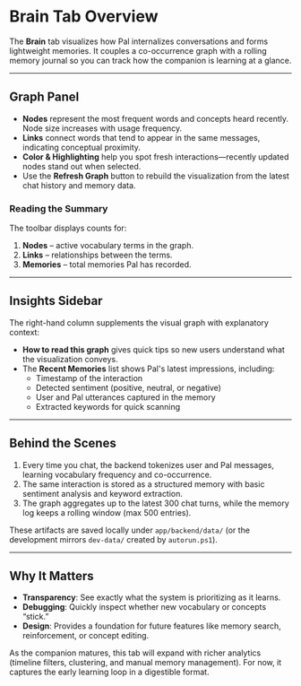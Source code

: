 # Brain Tab Overview

The **Brain** tab visualizes how Pal internalizes conversations and forms lightweight memories. It couples a co-occurrence graph with a rolling memory journal so you can track how the companion is learning at a glance.

---

## Graph Panel
- **Nodes** represent the most frequent words and concepts heard recently. Node size increases with usage frequency.
- **Links** connect words that tend to appear in the same messages, indicating conceptual proximity.
- **Color & Highlighting** help you spot fresh interactions—recently updated nodes stand out when selected.
- Use the **Refresh Graph** button to rebuild the visualization from the latest chat history and memory data.

### Reading the Summary
The toolbar displays counts for:
1. **Nodes** – active vocabulary terms in the graph.
2. **Links** – relationships between the terms.
3. **Memories** – total memories Pal has recorded.

---

## Insights Sidebar
The right-hand column supplements the visual graph with explanatory context:
- **How to read this graph** gives quick tips so new users understand what the visualization conveys.
- The **Recent Memories** list shows Pal's latest impressions, including:
  - Timestamp of the interaction
  - Detected sentiment (positive, neutral, or negative)
  - User and Pal utterances captured in the memory
  - Extracted keywords for quick scanning

---

## Behind the Scenes
1. Every time you chat, the backend tokenizes user and Pal messages, learning vocabulary frequency and co-occurrence.
2. The same interaction is stored as a structured memory with basic sentiment analysis and keyword extraction.
3. The graph aggregates up to the latest 300 chat turns, while the memory log keeps a rolling window (max 500 entries).

These artifacts are saved locally under `app/backend/data/` (or the development mirrors `dev-data/` created by `autorun.ps1`).

---

## Why It Matters
- **Transparency**: See exactly what the system is prioritizing as it learns.
- **Debugging**: Quickly inspect whether new vocabulary or concepts “stick.”
- **Design**: Provides a foundation for future features like memory search, reinforcement, or concept editing.

As the companion matures, this tab will expand with richer analytics (timeline filters, clustering, and manual memory management). For now, it captures the early learning loop in a digestible format.
